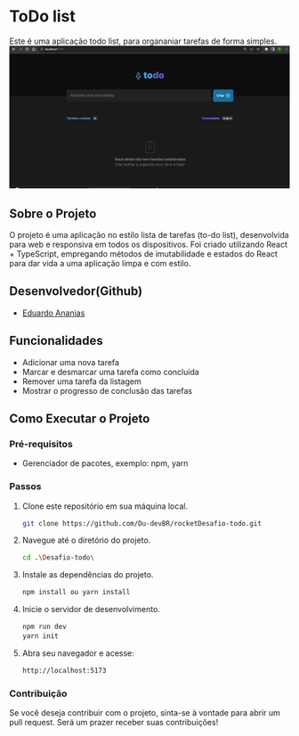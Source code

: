 # ToDo list

Este é uma aplicação todo list, para organaniar tarefas de forma simples.
 <img src="./src/assets/img/todo.gif" width="800" title="hover text">
## Sobre o Projeto

O projeto é uma aplicação no estilo lista de tarefas (to-do list), desenvolvida para web e responsiva em todos os dispositivos. Foi criado utilizando React + TypeScript, empregando métodos de imutabilidade e estados do React para dar vida a uma aplicação limpa e com estilo.

## Desenvolvedor(Github)

- [Eduardo Ananias](https://github.com/Du-devBR)

## Funcionalidades

- Adicionar uma nova tarefa
- Marcar e desmarcar uma tarefa como concluída
- Remover uma tarefa da listagem
- Mostrar o progresso de conclusão das tarefas

## Como Executar o Projeto

### Pré-requisitos

- Gerenciador de pacotes, exemplo: npm, yarn

### Passos

1. Clone este repositório em sua máquina local.

   ```bash
   git clone https://github.com/Du-devBR/rocketDesafio-todo.git
2. Navegue até o diretório do projeto.
    ```bash
    cd .\Desafio-todo\
3. Instale as dependências do projeto.
    ```bash
    npm install ou yarn install
4. Inicie o servidor de desenvolvimento.
    ```bash
    npm run dev
    yarn init
5. Abra seu navegador e acesse:
    ```bash
    http://localhost:5173

### Contribuição
Se você deseja contribuir com o projeto, sinta-se à vontade para abrir um pull request. Será um prazer receber suas contribuições!
